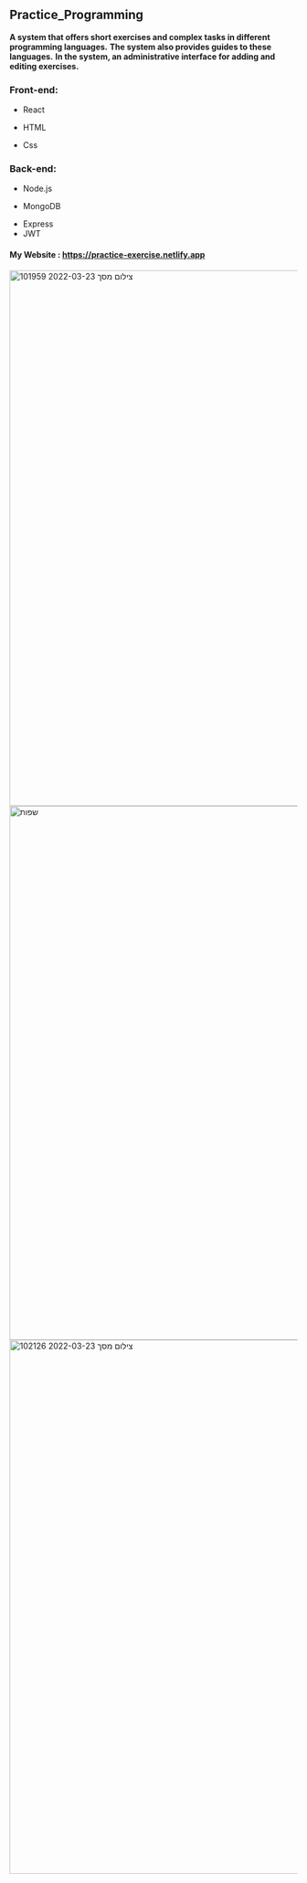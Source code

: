## Practice_Programming

**A system that offers short exercises and complex tasks in different programming languages.** 
**The system also provides guides to these languages.**
**In the system, an administrative interface for adding and editing exercises.**

### Front-end:
* React
- HTML
+ Css

### Back-end:
* Node.js
- MongoDB
+ Express
+ JWT


#### My Website : https://practice-exercise.netlify.app

<img width="938" alt="צילום מסך 2022-03-23 101959" src="https://user-images.githubusercontent.com/95866297/159666688-91969757-37c2-45e7-b34f-d3d63cda1015.png">

<img width="935" alt="שפות" src="https://user-images.githubusercontent.com/95866297/159666971-8cf4f1a6-b7d8-462e-8774-d67279aa6ffc.png">

<img width="935" alt="צילום מסך 2022-03-23 102126" src="https://user-images.githubusercontent.com/95866297/159666999-cef0eaa6-d96e-45d9-b6fd-0fc425960220.png">
